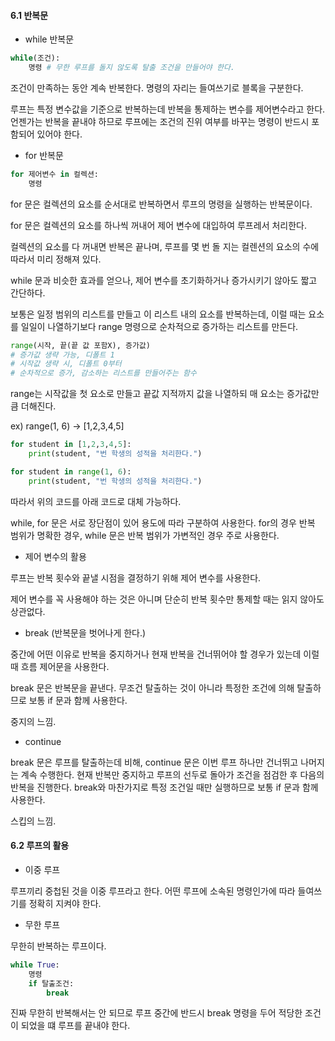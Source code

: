 #### 6.1 반복문



- while 반복문



```python
while(조건):
	명령 # 무한 루프를 돌지 않도록 탈출 조건을 만들어야 한다.
```



조건이 만족하는 동안 계속 반복한다. 명령의 자리는 들여쓰기로 블록을 구분한다.

루프는 특정 변수값을 기준으로 반복하는데 반복을 통제하는 변수를 제어변수라고 한다. 언젠가는 반복을 끝내야 하므로 루프에는 조건의 진위 여부를 바꾸는 명령이 반드시 포함되어 있어야 한다.



- for 반복문



```python
for 제어변수 in 컬렉션:
	명령
```



for 문은 컬렉션의 요소를 순서대로 반복하면서 루프의 명령을 실행하는 반복문이다.

for 문은 컬렉션의 요소를 하나씩 꺼내어 제어 변수에 대입하여 루프레서 처리한다.

컬렉션의 요소를 다 꺼내면 반복은 끝나며, 루프를 몇 번 돌 지는 컬렌션의 요소의 수에 따라서 미리 정해져 있다.

while 문과 비슷한 효과를 얻으나, 제어 변수를 초기화하거나 증가시키기 않아도 짧고 간단하다.



보통은 일정 범위의 리스트를 만들고 이 리스트 내의 요소를 반복하는데, 이럴 때는 요소를 일일이 나열하기보다 range 명령으로 순차적으로 증가하는 리스트를 만든다.

```python
range(시작, 끝(끝 값 포함X), 증가값)
# 증가값 생략 가능, 디폴트 1
# 시작값 생략 시, 디폴트 0부터
# 순차적으로 증가, 감소하는 리스트를 만들어주는 함수
```

range는 시작값을 첫 요소로 만들고 끝값 지적까지 값을 나열하되 매 요소는 증가값만큼 더해진다.

ex) range(1, 6) -> [1,2,3,4,5]

```python
for student in [1,2,3,4,5]:
    print(student, "번 학생의 성적을 처리한다.")
```

```python
for student in range(1, 6):
	print(student, "번 학생의 성적을 처리한다.")
```

따라서 위의 코드를 아래 코드로 대체 가능하다.



while, for 문은 서로 장단점이 있어 용도에 따라 구분하여 사용한다. for의 경우 반복 범위가 명확한 경우, while 문은 반복 범위가 가변적인 경우 주로 사용한다.



- 제어 변수의 활용



루프는 반복 횟수와 끝낼 시점을 결정하기 위해 제어 변수를 사용한다.

제어 변수를 꼭 사용해야 하는 것은 아니며 단순히 반복 횟수만 통제할 때는 읽지 않아도 상관없다.



- break (반복문을 벗어나게 한다.)



중간에 어떤 이유로 반복을 중지하거나 현재 반복을 건너뛰어야 할 경우가 있는데 이럴 때 흐름 제어문을 사용한다.

break 문은 반복문을 끝낸다. 무조건 탈출하는 것이 아니라 특정한 조건에 의해 탈출하므로 보통 if 문과 함께 사용한다.

중지의 느낌.

- continue



break 문은 루프를 탈출하는데 비해, continue 문은 이번 루프 하나만 건너뛰고 나머지는 계속 수행한다. 현재 반복만 중지하고 루프의 선두로 돌아가 조건을 점검한 후 다음의 반복을 진행한다. break와 마찬가지로 특정 조건일 때만 실행하므로 보통 if 문과 함께 사용한다.

스킵의 느낌.



#### 6.2 루프의 활용



- 이중 루프



루프끼리 중첩된 것을 이중 루프라고 한다. 어떤 루프에 소속된 명령인가에 따라 들여쓰기를 정확히 지켜야 한다.



- 무한 루프



무한히 반복하는 루프이다. 

```python
while True:
	명령
	if 탈출조건: 
		break
```

진짜 무한히 반복해서는 안 되므로 루프 중간에 반드시 break 명령을 두어 적당한 조건이 되었을 떄 루프를 끝내야 한다.
